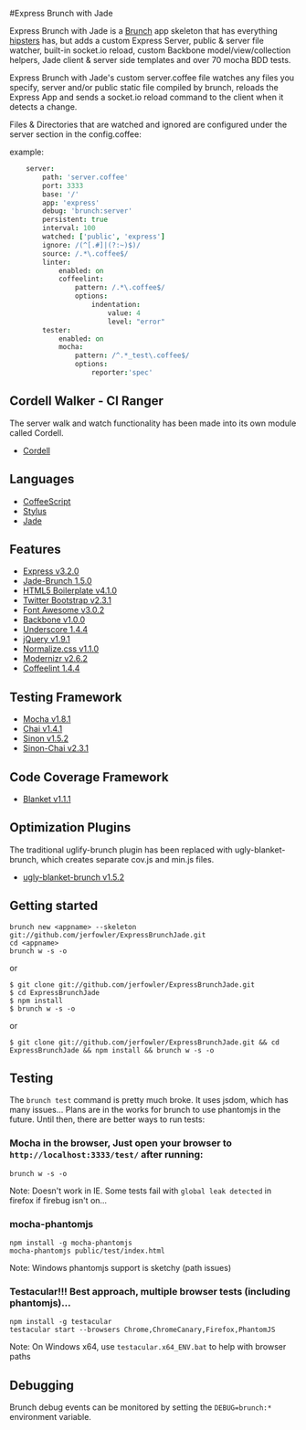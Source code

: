 #Express Brunch with Jade

Express Brunch with Jade is a [Brunch](http://brunch.io/) app skeleton that has everything [hipsters](https://github.com/elving/brunch-with-hipsters) has, but adds a custom Express Server, public & server file watcher, built-in socket.io reload, custom Backbone model/view/collection helpers, Jade client & server side templates and over 70 mocha BDD tests.

Express Brunch with Jade's custom server.coffee file watches any files you specify, server and/or public static file compiled by brunch, reloads the Express App and sends a socket.io reload command to the client when it detects a change. 

Files & Directories that are watched and ignored are configured under the server section in the config.coffee:

example:
```coffeescript
    server:
        path: 'server.coffee'
        port: 3333
        base: '/'
        app: 'express'
        debug: 'brunch:server'
        persistent: true
        interval: 100
        watched: ['public', 'express']
        ignore: /(^[.#]|(?:~)$)/
        source: /.*\.coffee$/
        linter:
            enabled: on
            coffeelint:
                pattern: /.*\.coffee$/
                options:
                    indentation:
                        value: 4
                        level: "error"
        tester:
            enabled: on
            mocha:
                pattern: /^.*_test\.coffee$/
                options:
                    reporter:'spec'
```

## Cordell Walker - CI Ranger

The server walk and watch functionality has been made into its own module called Cordell. 
- [Cordell](https://github.com/jerfowler/cordell)

## Languages

- [CoffeeScript](http://coffeescript.org/)
- [Stylus](http://learnboost.github.com/stylus/)
- [Jade](http://jade-lang.com/)

## Features
- [Express v3.2.0](http://expressjs.com)
- [Jade-Brunch 1.5.0](https://github.com/brunch/jade-brunch)
- [HTML5 Boilerplate v4.1.0](https://github.com/h5bp/html5-boilerplate)
- [Twitter Bootstrap v2.3.1](http://twitter.github.com/bootstrap)
- [Font Awesome v3.0.2](https://github.com/FortAwesome/Font-Awesome)
- [Backbone v1.0.0](http://backbonejs.org)
- [Underscore 1.4.4](http://underscorejs.org)
- [jQuery v1.9.1](http://jquery.com)
- [Normalize.css v1.1.0](http://necolas.github.com/normalize.css)
- [Modernizr v2.6.2](https://github.com/Modernizr/Modernizr)
- [Coffeelint 1.4.4](https://github.com/ilkosta/coffeelint-brunch)

## Testing Framework

- [Mocha v1.8.1](http://visionmedia.github.com/mocha)
- [Chai v1.4.1](http://chaijs.com)
- [Sinon v1.5.2](http://sinonjs.org)
- [Sinon-Chai v2.3.1](http://chaijs.com/plugins/sinon-chai)

## Code Coverage Framework

- [Blanket v1.1.1](https://github.com/alex-seville/blanket)

## Optimization Plugins

The traditional uglify-brunch plugin has been replaced with ugly-blanket-brunch, which creates separate cov.js and min.js files.
- [ugly-blanket-brunch v1.5.2](https://github.com/jerfowler/ugly-blanket-brunch)


## Getting started

    brunch new <appname> --skeleton git://github.com/jerfowler/ExpressBrunchJade.git
    cd <appname>
    brunch w -s -o

or

    $ git clone git://github.com/jerfowler/ExpressBrunchJade.git
    $ cd ExpressBrunchJade
    $ npm install
    $ brunch w -s -o

or

    $ git clone git://github.com/jerfowler/ExpressBrunchJade.git && cd ExpressBrunchJade && npm install && brunch w -s -o

## Testing

The `brunch test` command is pretty much broke. It uses jsdom, which has many issues... Plans are in the works for brunch to use phantomjs in the future. Until then, there are better ways to run tests:

### Mocha in the browser, Just open your browser to `http://localhost:3333/test/` after running:

    brunch w -s -o
  
Note: Doesn't work in IE. Some tests fail with `global leak detected` in firefox if firebug isn't on... 

### mocha-phantomjs 

    npm install -g mocha-phantomjs
    mocha-phantomjs public/test/index.html

Note: Windows phantomjs support is sketchy (path issues)

### Testacular!!! Best approach, multiple browser tests (including phantomjs)...

    npm install -g testacular
    testacular start --browsers Chrome,ChromeCanary,Firefox,PhantomJS

Note: On Windows x64, use `testacular.x64_ENV.bat` to help with browser paths

## Debugging

Brunch debug events can be monitored by setting the `DEBUG=brunch:*` environment variable. 